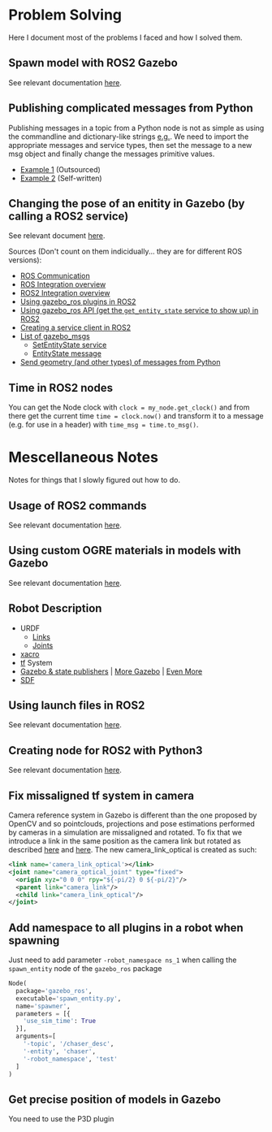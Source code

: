 # Problem Solving
Here I document most of the problems I faced and how I solved them.

## Spawn model with ROS2 Gazebo

See relevant documentation [here](https://answers.ros.org/question/314607/spawn-model-with-ros2-gazebo/).

## Publishing complicated messages from Python

Publishing messages in a topic from a Python node is not as simple as using the commandline and dictionary-like strings [e.g.](src/pose_estimation/pose_estimation/SUPPORT.md#Call-the-service-using-the-appropriate-message). We need to import the appropriate messages and service types, then set the message to a new msg object and finally change the messages primitive values. 
- [Example 1](https://www.programcreek.com/python/example/70251/geometry_msgs.msg.Twist) (Outsourced)
- [Example 2](src/pose_estimation/pose_estimation/SUPPORT.md#from-a-python-node) (Self-written)

## Changing the pose of an enitity in Gazebo (by calling a ROS2 service)

See relevant document [here](src/pose_estimation/pose_estimation/SUPPORT.md).

Sources (Don't count on them indicidually... they are for different ROS versions):
- [ROS Communication](http://gazebosim.org/tutorials/?tut=ros_comm)
- [ROS Integration overview](http://gazebosim.org/tutorials?tut=ros_overview)
- [ROS2 Integration overview](http://gazebosim.org/tutorials?tut=ros2_overview)
- [Using gazebo_ros plugins in ROS2](https://answers.ros.org/question/356936/how-to-use-gazebo-plugins-found-in-gazebo_ros-ros2-foxy-gazebo11/)
- [Using gazebo_ros API (get the `get_entity_state` service to show up) in ROS2](https://answers.ros.org/question/360161/ros2-dashing-service-get_entity_state-is-missing/)
- [Creating a service client in ROS2](https://docs.ros.org/en/foxy/Tutorials/Writing-A-Simple-Py-Service-And-Client.html)
- [List of gazebo_msgs](https://index.ros.org/p/gazebo_msgs/#galactic-assets)
  - [SetEntityState service](https://github.com/ros-simulation/gazebo_ros_pkgs/blob/galactic/gazebo_msgs/srv/SetEntityState.srv)
  - [EntityState message](https://github.com/ros-simulation/gazebo_ros_pkgs/blob/galactic/gazebo_msgs/msg/EntityState.msg)
- [Send geometry (and other types) of messages from Python](https://www.programcreek.com/python/example/70251/geometry_msgs.msg.Twist)

## Time in ROS2 nodes

You can get the Node clock with `clock = my_node.get_clock()` and from there get the current time `time = clock.now()` and transform it to a message (e.g. for use in a header) with `time_msg = time.to_msg()`.

# Mescellaneous Notes

Notes for things that I slowly figured out how to do.

## Usage of ROS2 commands

See relevant documentation [here](/src/stereo_cam/SUPPORT.md).

## Using custom OGRE materials in models with Gazebo

See relevant documentation [here](/data/models/SUPPORT.md#using-ogre-materials).

## Robot Description

- URDF
  - [Links](http://wiki.ros.org/urdf/XML/link)
  - [Joints](http://wiki.ros.org/urdf/XML/joint)
- [xacro](https://www.youtube.com/watch?v=CwdbsvcpOHM&t=1090s)
- [tf](https://www.youtube.com/watch?v=QyvHhY4Y_Y8&t=2s) System
- [Gazebo & state publishers](https://www.youtube.com/watch?v=laWn7_cj434) | [More Gazebo](https://automaticaddison.com/how-to-simulate-a-robot-using-gazebo-and-ros-2/) | [Even More](https://medium.com/creating-a-gazebo-simulation-with-ros2-for-your/introduction-8daf6efa12f4)
- [SDF](http://sdformat.org/spec)

## Using launch files in ROS2

See relevant documentation [here](/src/stereo_cam/launch/SUPPORT.md).

## Creating node for ROS2 with Python3

See relevant documentation [here](/src/stereo_cam/stereo_cam/SUPPORT.md).

## Fix missaligned tf system in camera

Camera reference system in Gazebo is different than the one proposed by OpenCV and so pointclouds, projections and pose estimations performed by cameras in a simulation are missaligned and rotated. To fix that we introduce a link in the same position as the camera link but rotated as described [here](https://answers.ros.org/question/232534/gazebo-camera-frame-is-inconsistent-with-rviz-opencv-convention/) and [here](https://github.com/ros-simulation/gazebo_ros_demos/pull/15). The new camera_link_optical is created as such:
```xml
<link name='camera_link_optical'></link>
<joint name="camera_optical_joint" type="fixed">
  <origin xyz="0 0 0" rpy="${-pi/2} 0 ${-pi/2}"/>
  <parent link="camera_link"/>
  <child link="camera_link_optical"/>
</joint>
```

## Add namespace to all plugins in a robot when spawning

Just need to add parameter `-robot_namespace ns_1` when calling the `spawn_entity` node of the `gazebo_ros` package
```py
Node(
  package='gazebo_ros',
  executable='spawn_entity.py',
  name='spawner',
  parameters = [{
    'use_sim_time': True
  }],
  arguments=[
    '-topic', '/chaser_desc', 
    '-entity', 'chaser',
    '-robot_namespace', 'test'
  ]
)
```

## Get precise position of models in Gazebo

You need to use the P3D plugin
